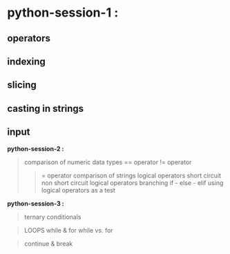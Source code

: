 # python-session-1 :

## operators
## indexing
## slicing
## casting in strings
## input

**python-session-2 :**
> comparison of numeric data types
> == operator
> != operator
> >= operator
> comparison of strings
> logical operators
> short circuit
> non short circuit logical operators
> branching if - else - elif
> using logical operators as a test

**python-session-3 :**
> ternary conditionals

> LOOPS
> while & for
> while vs. for
 
> continue & break
